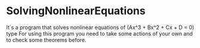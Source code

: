 # SolvingNonlinearEquations
It`s a program that solves nonlinear equations of (Ax^3 + Bx^2 + Cx + D = 0) type
For using this program you need to take some actions of your own and to check some theorems before.
